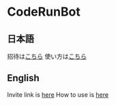 # CodeRunBot
## 日本語
招待は[こちら](https://discord.com/api/oauth2/authorize?client_id=761428259241328680&permissions=0&scope=bot)
使い方は[こちら](./ja/index.md)
## English
Invite link is [here](https://discord.com/api/oauth2/authorize?client_id=761428259241328680&permissions=0&scope=bot)
How to use is [here](./en/index.md)
